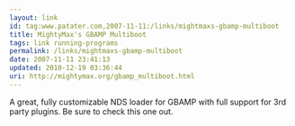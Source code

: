 ```yaml
---
layout: link
id: tag:www.patater.com,2007-11-11:/links/mightmaxs-gbamp-multiboot
title: MightyMax's GBAMP Multiboot
tags: link running-programs
permalink: /links/mightmaxs-gbamp-multiboot
date: 2007-11-11 23:41:13
updated: 2010-12-19 03:36:44
uri: http://mightymax.org/gbamp_multiboot.html
---
```

A great, fully customizable NDS loader for GBAMP with full support for 3rd
party plugins. Be sure to check this one out.
